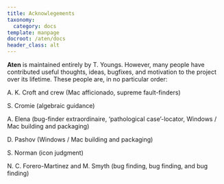 ```yaml
---
title: Acknowlegements
taxonomy:
  category: docs
template: manpage
docroot: /aten/docs
header_class: alt
---
```


**Aten** is maintained entirely by T. Youngs. However, many people have contributed useful thoughts, ideas, bugfixes, and motivation to the project over its lifetime. These people are, in no particular order:

A. K. Croft and crew (Mac afficionado, supreme fault-finders)

S. Cromie (algebraic guidance)

A. Elena (bug-finder extraordinaire, ‘pathological case’-locator, Windows / Mac building and packaging)

D. Pashov (Windows / Mac building and packaging)

S. Norman (icon judgment)

N. C. Forero-Martinez and M. Smyth (bug finding, bug finding, and bug finding)



